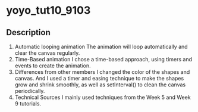 # yoyo_tut10_9103
## Description
1. Automatic looping animation
The animation will loop automatically and clear the canvas regularly. 
2. Time-Based animation
I chose a time-based approach, using timers and events to create the animation.
3. Differences from other members
I changed the color of the shapes and canvas. And I used a timer and easing technique to make the shapes grow and shrink smoothly, as well as setInterval() to clean the canvas periodically.
4. Technical Sources
I mainly used techniques from the Week 5 and Week 9 tutorials.